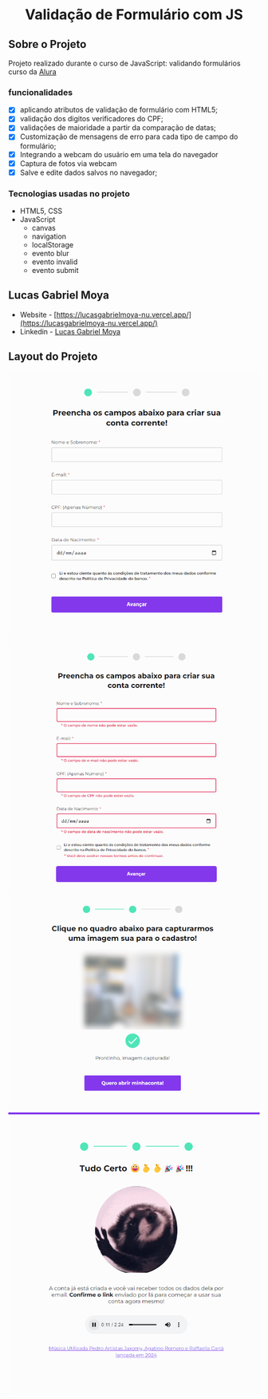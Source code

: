 <h1 align="center">Validação de Formulário com JS</h1>

## Sobre o Projeto
Projeto realizado durante o curso de JavaScript: validando formulários 
curso da [Alura](https://cursos.alura.com.br/)

### funcionalidades
- [x] aplicando atributos de validação de formulário com HTML5;
- [x] validação dos digitos verificadores do CPF;
- [x] validações de maioridade a partir da comparação de datas;
- [x] Customização de mensagens de erro para cada tipo de campo do formulário;
- [x] Integrando a webcam do usuário em uma tela do navegador
- [x] Captura de fotos via webcam
- [x] Salve e edite dados salvos no navegador;

### Tecnologias usadas no projeto

- HTML5, CSS
- JavaScript
    - canvas
    - navigation
    - localStorage
    - evento blur
    - evento invalid
    - evento submit

## Lucas Gabriel Moya

- Website - [https://lucasgabrielmoya-nu.vercel.app/](https://lucasgabrielmoya-nu.vercel.app/)
- Linkedin - [Lucas Gabriel Moya](https://www.linkedin.com/in/lucas-gabriel-moya/)

## Layout do Projeto

![Captura de Tela](./design/print_project.png)
![Captura de Tela](./design/print_project_error.png)
![Captura de Tela](./design/print_project_camera.png)
![Captura de Tela](./design/print_project_sucesso.png)
